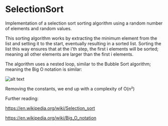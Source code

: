 # SelectionSort

Implementation of a selection sort sorting algorithm using a random number of elements and random values.

This sorting algorithm works by extracting the minimum element from the list and setting it to the start, eventually resulting in a sorted list. Sorting the list this way ensures that at the i'th step, the first i elements will be sorted; meaning all other elements are larger than the first i elements.

The algorithm uses a nested loop, similar to the Bubble Sort algorithm; meaning the Big O notation is similar:

![alt text](https://i.imgur.com/It9LaPb.png)

Removing the constants, we end up with a complexity of O(n²)

Further reading:

https://en.wikipedia.org/wiki/Selection_sort

https://en.wikipedia.org/wiki/Big_O_notation
